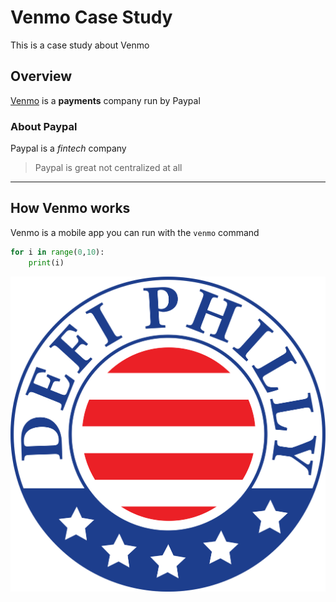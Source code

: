 # Venmo Case Study
This is a case study about Venmo 

## Overview
[Venmo](https://venmo.com) is a **payments** company run by Paypal

### About Paypal
Paypal is a *fintech* company

> Paypal is great not centralized at all

---

## How Venmo works
Venmo is a mobile app you can run with the `venmo` command

```python
for i in range(0,10):
    print(i)
```

![Defi Philly](logo.png)